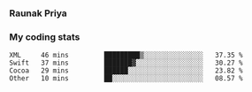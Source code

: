 ### Raunak Priya

### My coding stats

<!--START_SECTION:waka-->
```text
XML     46 mins         █████████▒░░░░░░░░░░░░░░░   37.35 % 
Swift   37 mins         ███████▓░░░░░░░░░░░░░░░░░   30.27 % 
Cocoa   29 mins         ██████░░░░░░░░░░░░░░░░░░░   23.82 % 
Other   10 mins         ██░░░░░░░░░░░░░░░░░░░░░░░   08.57 % 
```
<!--END_SECTION:waka-->
